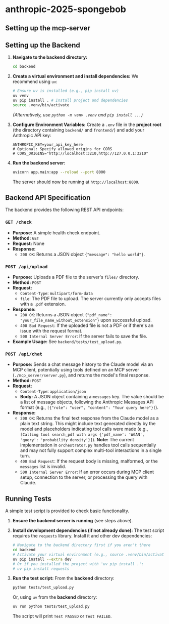 # anthropic-2025-spongebob

## Setting up the mcp-server

## Setting up the Backend

1.  **Navigate to the backend directory:**
    ```bash
    cd backend
    ```
2.  **Create a virtual environment and install dependencies:**
    We recommend using `uv`:
    ```bash
    # Ensure uv is installed (e.g., pip install uv)
    uv venv
    uv pip install . # Install project and dependencies
    source .venv/bin/activate 
    ```
    *(Alternatively, use `python -m venv .venv` and `pip install ...`)*

3.  **Configure Environment Variables:**
    Create a `.env` file in the **project root** (the directory containing `backend/` and `frontend/`) and add your Anthropic API key:
    ```env
    ANTHROPIC_KEY=your_api_key_here
    # Optional: Specify allowed origins for CORS
    # CORS_ORIGINS="http://localhost:3210,http://127.0.0.1:3210"
    ```

4.  **Run the backend server:**
    ```bash
    uvicorn app.main:app --reload --port 8000
    ```
    The server should now be running at `http://localhost:8000`.

## Backend API Specification

The backend provides the following REST API endpoints:

### `GET /check`

*   **Purpose:** A simple health check endpoint.
*   **Method:** `GET`
*   **Request:** None
*   **Response:**
    *   `200 OK`: Returns a JSON object `{"message": "hello world"}`.

### `POST /api/upload`

*   **Purpose:** Uploads a PDF file to the server's `files/` directory.
*   **Method:** `POST`
*   **Request:**
    *   `Content-Type`: `multipart/form-data`
    *   `file`: The PDF file to upload. The server currently only accepts files with a `.pdf` extension.
*   **Response:**
    *   `200 OK`: Returns a JSON object `{"pdf_name": "your_file_name_without_extension"}` upon successful upload.
    *   `400 Bad Request`: If the uploaded file is not a PDF or if there's an issue with the request format.
    *   `500 Internal Server Error`: If the server fails to save the file.
*   **Example Usage:** See `backend/tests/test_upload.py`.

### `POST /api/chat`

*   **Purpose:** Sends a chat message history to the Claude model via an MCP client, potentially using tools defined on an MCP server (`./mcp_server/server.py`), and returns the model's final response.
*   **Method:** `POST`
*   **Request:**
    *   `Content-Type`: `application/json`
    *   **Body:** A JSON object containing a `messages` key. The value should be a list of message objects, following the Anthropic Messages API format (e.g., `[{"role": "user", "content": "Your query here"}]`).
*   **Response:**
    *   `200 OK`: Returns the final text response from the Claude model as a plain text string. This might include text generated directly by the model and placeholders indicating tool calls were made (e.g., `[Calling tool search_pdf with args {'pdf_name': 'WGAN', 'query': 'probability density'}]`). **Note:** The current implementation in `orchestrator.py` handles tool calls sequentially and may not fully support complex multi-tool interactions in a single turn.
    *   `400 Bad Request`: If the request body is missing, malformed, or the `messages` list is invalid.
    *   `500 Internal Server Error`: If an error occurs during MCP client setup, connection to the server, or processing the query with Claude.

## Running Tests

A simple test script is provided to check basic functionality.

1.  **Ensure the backend server is running** (see steps above).

2.  **Install development dependencies (if not already done):**
    The test script requires the `requests` library. Install it and other dev dependencies:
    ```bash
    # Navigate to the backend directory first if you aren't there
    cd backend 
    # Activate your virtual environment (e.g., source .venv/bin/activate)
    uv pip install --extra dev 
    # Or if you installed the project with 'uv pip install .':
    # uv pip install requests
    ```

3.  **Run the test script:**
    From the **backend** directory:
    ```bash
    python tests/test_upload.py
    ```
    Or, using `uv` from the **backend** directory:
    ```bash
    uv run python tests/test_upload.py
    ```
    The script will print `Test PASSED` or `Test FAILED`.